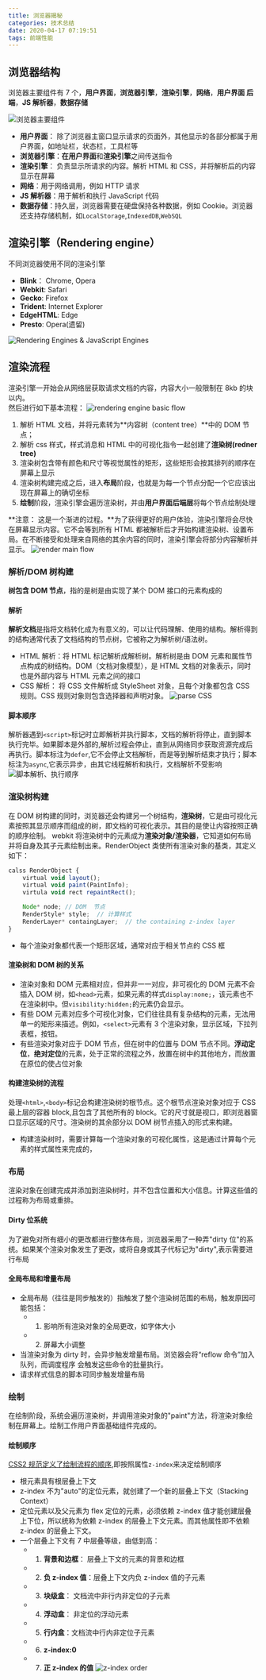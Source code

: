 ```yaml
---
title: 浏览器揭秘
categories: 技术总结
date: 2020-04-17 07:19:51
tags: 前端性能
---
```


## 浏览器结构

浏览器主要组件有 7 个，**用户界面**，**浏览器引擎**，**渲染引擎**，**网络**，**用户界面 后端**，**JS 解析器**，**数据存储**

![浏览器主要组件](/image/browser.png)

- **用户界面**： 除了浏览器主窗口显示请求的页面外，其他显示的各部分都属于用户界面，如地址栏，状态栏，工具栏等
- **浏览器引擎**：**在用户界面**和**渲染引擎**之间传送指令
- **渲染引擎**： 负责显示所请求的内容。解析 HTML 和 CSS，并将解析后的内容显示在屏幕
- **网络**：用于网络调用，例如 HTTP 请求
- **JS 解析器**：用于解析和执行 JavaScript 代码
- **数据存储**：持久层，浏览器需要在硬盘保持各种数据，例如 Cookie。浏览器还支持存储机制，如`LocalStorage`,`IndexedDB`,`WebSQL`

## 渲染引擎（Rendering engine）

不同浏览器使用不同的渲染引擎

- **Blink**： Chrome, Opera
- **Webkit**: Safari
- **Gecko**: Firefox
- **Trident**: Internet Explorer
- **EdgeHTML**: Edge
- **Presto**: Opera(遗留)

![Rendering Engines & JavaScript Engines](/image/rendering_engine&JS_engine.png)

## 渲染流程

渲染引擎一开始会从网络层获取请求文档的内容，内容大小一般限制在 8kb 的块以内。  
然后进行如下基本流程：
![rendering engine basic flow](/image/render_engine_basic_flow.png)

1. 解析 HTML 文档，并将元素转为**内容树（content tree）**中的 DOM 节点；
2. 解析 css 样式，样式消息和 HTML 中的可视化指令一起创建了**渲染树(redner tree)**
3. 渲染树包含带有颜色和尺寸等视觉属性的矩形，这些矩形会按其排列的顺序在屏幕上显示
4. 渲染树构建完成之后，进入**布局**阶段，也就是为每一个节点分配一个它应该出现在屏幕上的确切坐标
5. **绘制**阶段，渲染引擎会遍历渲染树，并由**用户界面后端层**将每个节点绘制处理

**注意： 这是一个渐进的过程。**为了获得更好的用户体验，渲染引擎将会尽快在屏幕显示内容。它不会等到所有 HTML 都被解析后才开始构建渲染树、设置布局。在不断接受和处理来自网络的其余内容的同时，渲染引擎会将部分内容解析并显示。
![render main flow](/image/render_flow.png)

### 解析/DOM 树构建

**树包含 DOM 节点**，指的是树是由实现了某个 DOM 接口的元素构成的

#### 解析

**解析文档**是指将文档转化成为有意义的，可以让代码理解、使用的结构。解析得到的结构通常代表了文档结构的节点树，它被称之为解析树/语法树。

- HTML 解析：将 HTML 标记解析成解析树。解析树是由 DOM 元素和属性节点构成的树结构。DOM（文档对象模型），是 HTML 文档的对象表示，同时也是外部内容与 HTML 元素之间的接口
- CSS 解析： 将 CSS 文件解析成 StyleSheet 对象，且每个对象都包含 CSS 规则。CSS 规则对象则包含选择器和声明对象。
  ![parse CSS](/image/parse_CSS.png)

#### 脚本顺序

解析器遇到`<script>`标记时立即解析并执行脚本，文档的解析将停止，直到脚本执行完毕。如果脚本是外部的,解析过程会停止，直到从网络同步获取资源完成后再执行。脚本标注为`defer`,它不会停止文档解析，而是等到解析结束才执行；脚本标注为`async`,它表示异步，由其它线程解析和执行，文档解析不受影响
![脚本解析、执行顺序](/image/parse_script_order.png)

### 渲染树构建

在 DOM 树构建的同时，浏览器还会构建另一个树结构，**渲染树**，它是由可视化元素按照其显示顺序而组成的树，即文档的可视化表示。其目的是使让内容按照正确的顺序绘制。
webkit 将渲染树中的元素成为**渲染对象/渲染器**，它知道如何布局并将自身及其子元素绘制出来。RenderObject 类使所有渲染对象的基类，其定义如下：

```js
calss RenderObject {
    virtual void layout();
    virtual void paint(PaintInfo);
    virtula void rect repaintRect();

    Node* node; // DOM  节点
    RenderStyle* style;  // 计算样式
    RenderLayer* containgLayer;  // the containing z-index layer
}
```

- 每个渲染对象都代表一个矩形区域，通常对应于相关节点的 CSS 框

#### 渲染树和 DOM 树的关系

- 渲染对象和 DOM 元素相对应，但并非一一对应，非可视化的 DOM 元素不会插入 DOM 树，如`<head>`元素，如果元素的样式`display:none;`，该元素也不在渲染树中。但`visibility:hidden;`的元素仍会显示。
- 有些 DOM 元素对应多个可视化对象，它们往往具有复杂结构的元素，无法用单一的矩形来描述。例如，`<select>`元素有 3 个渲染对象，显示区域，下拉列表框，按钮。
- 有些渲染对象对应于 DOM 节点，但在树中的位置与 DOM 节点不同。**浮动定位**，**绝对定位**的元素，处于正常的流程之外，放置在树中的其他地方，而放置在原位的使占位对象

#### 构建渲染树的流程

处理`<html>`,`<body>`标记会构建渲染树的根节点。这个根节点渲染对象对应于 CSS 最上层的容器 block,且包含了其他所有的 block。它的尺寸就是视口，即浏览器窗口显示区域的尺寸。渲染树的其余部分以 DOM 树节点插入的形式来构建。

- 构建渲染树时，需要计算每一个渲染对象的可视化属性，这是通过计算每个元素的样式属性来完成的，

### 布局

渲染对象在创建完成并添加到渲染树时，并不包含位置和大小信息。计算这些值的过程称为布局或重排。

#### Dirty 位系统

为了避免对所有细小的更改都进行整体布局，浏览器采用了一种弄"dirty 位"的系统。如果某个渲染对象发生了更改，或将自身或其子代标记为"dirty",表示需要进行布局

#### 全局布局和增量布局

- 全局布局（往往是同步触发的）指触发了整个渲染树范围的布局，触发原因可能包括：
  - 1. 影响所有渲染对象的全局更改，如字体大小
  - 2. 屏幕大小调整
- 当渲染对象为 dirty 时，会异步触发增量布局。浏览器会将“reflow 命令”加入队列，而调度程序 会触发这些命令的批量执行。
- 请求样式信息的脚本可同步触发增量布局

### 绘制

在绘制阶段，系统会遍历渲染树，并调用渲染对象的"paint"方法，将渲染对象绘制在屏幕上。绘制工作用户界面基础组件完成的。

#### 绘制顺序

[CSS2 规范定义了绘制流程的顺序](https://www.w3.org/TR/CSS21/zindex.html),即按照属性`z-index`来决定绘制顺序

- 根元素具有根层叠上下文
- z-index 不为"auto"的定位元素，就创建了一个新的层叠上下文（Stacking Context）
- 定位元素以及父元素为 flex 定位的元素，必须依赖 z-index 值才能创建层叠上下位，所以统称为依赖 z-index 的层叠上下文元素。而其他属性即不依赖 z-index 的层叠上下文。
- 一个层叠上下文有 7 中层叠等级，由低到高：
  - 1. **背景和边框**： 层叠上下文的元素的背景和边框
  - 2.  **负 z-index 值**：层叠上下文内负 z-index 值的子元素
  - 3. **块级盒**： 文档流中非行内非定位的子元素
  - 4. **浮动盒**： 非定位的浮动元素
  - 5. **行内盒**：文档流中行内非定位子元素
  - 6. **z-index:0**
  - 7. **正 z-index 的值**
       ![z-index order](/image/z-index_order.png)
